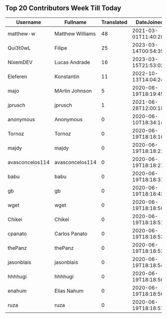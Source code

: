 ## Top 20 Contributors Week Till Today ##
|Username|Fullname|Translated|DateJoined|
|--------|--------|----------|----------|
|matthew-w|Matthew Williams|48|2021-03-01T11:40:28.|
|Qui3t0wL|Filipe|25|2023-03-14T00:54:35.|
|NixemDEV|Lucas Andrade|16|2023-03-15T21:53:02.|
|Eleferen|Konstantin|11|2022-10-13T14:04:24Z|
|majo|MArtin Johnson|5|2020-06-19T18:19:45Z|
|jprusch|jprusch|1|2021-06-28T12:00:18.|
|anonymous|Anonymous|0|2020-06-10T18:34:14.|
|Tornoz|Tornoz|0|2020-06-19T18:18:16.|
|majdy|majdy|0|2020-06-19T18:18:21.|
|avasconcelos114|avasconcelos114|0|2020-06-19T18:18:27Z|
|babu|babu|0|2020-06-19T18:18:37.|
|gb|gb|0|2020-06-19T18:18:43.|
|wget|wget|0|2020-06-19T18:18:50Z|
|Chikei|Chikei|0|2020-06-19T18:18:51Z|
|cpanato|Carlos Panato|0|2020-06-19T18:18:53Z|
|thePanz|thePanz|0|2020-06-19T18:18:53Z|
|jasonblais|jasonblais|0|2020-06-19T18:18:54Z|
|hhhhugi|hhhhugi|0|2020-06-19T18:18:56.|
|enahum|Elias  Nahum|0|2020-06-19T18:18:56Z|
|ruza|ruza|0|2020-06-19T18:18:57.|

